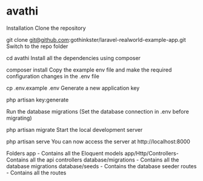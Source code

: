 # avathi
Installation
Clone the repository

git clone git@github.com:gothinkster/laravel-realworld-example-app.git
Switch to the repo folder

cd avathi
Install all the dependencies using composer

composer install
Copy the example env file and make the required configuration changes in the .env file

cp .env.example .env
Generate a new application key

php artisan key:generate

Run the database migrations (Set the database connection in .env before migrating)

php artisan migrate
Start the local development server

php artisan serve
You can now access the server at http://localhost:8000

Folders
app - Contains all the Eloquent models
app/Http/Controllers- Contains all the api controllers
database/migrations - Contains all the database migrations
database/seeds - Contains the database seeder
routes - Contains all the  routes 
